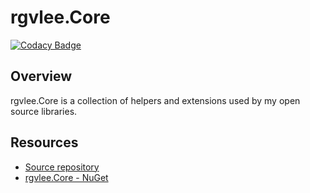 # rgvlee.Core

[![Codacy Badge](https://app.codacy.com/project/badge/Grade/a7b33f7ad81743c982990c5db34dbf86)](https://www.codacy.com/manual/rgvlee/rgvlee.Core?utm_source=github.com&amp;utm_medium=referral&amp;utm_content=rgvlee/rgvlee.Core&amp;utm_campaign=Badge_Grade)

## Overview

rgvlee.Core is a collection of helpers and extensions used by my open source libraries.

## Resources

-   [Source repository](https://github.com/rgvlee/rgvlee.Core)
-   [rgvlee.Core - NuGet](https://www.nuget.org/packages/rgvlee.Core)
